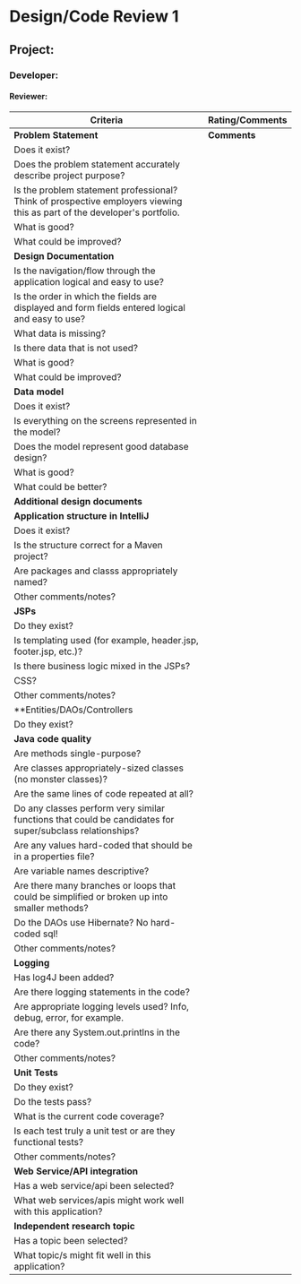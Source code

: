 # Design/Code Review 1

## Project:

### Developer:

#### Reviewer:

|Criteria|Rating/Comments|
|---|---------------|
|**Problem Statement**| **Comments** |
| Does it exist?| |
|Does the problem statement accurately describe project purpose?| |
|Is the problem statement professional? Think of prospective employers viewing this as part of the developer's portfolio.| |
|What is good?| |
|What could be improved?| |
|**Design Documentation**||
|Is the navigation/flow through the application logical and easy to use?| |
|Is the order in which the fields are displayed and form fields entered logical and easy to use?|
|What data is missing?| |
|Is there data that is not used?| |
|What is good?| |
|What could be improved?| |
|**Data model**||
|Does it exist?| |
|Is everything on the screens represented in the model?| |
|Does the model represent good database design? | |
|What is good?| |
|What could be better?| |
|**Additional design documents**||
|**Application structure in IntelliJ**||
|Does it exist?| |
|Is the structure correct for a Maven project?| |
|Are packages and classs appropriately named?   | |
|Other comments/notes?| |
|**JSPs**||
|Do they exist?| |
|Is templating used (for example, header.jsp, footer.jsp, etc.)?| |
|Is there business logic mixed in the JSPs?| |
|CSS?| |
|Other comments/notes?| |
|**Entities/DAOs/Controllers||
|Do they exist?| |
|**Java code quality**||
|Are methods single-purpose?| |
|Are classes appropriately-sized classes (no monster classes)?| |
|Are the same lines of code repeated at all?| |
|Do any classes perform very similar functions that could be candidates for super/subclass relationships?| |
|Are any values hard-coded that should be in a properties file?| |
|Are variable names descriptive?| |
|Are there many branches or loops that could be simplified or broken up into smaller methods?| |
|Do the DAOs use Hibernate? No hard-coded sql!| |
|Other comments/notes?| |
|**Logging**||
|Has log4J been added?| |
|Are there logging statements in the code?| |
|Are appropriate logging levels used? Info, debug, error, for example.| |
|Are there any System.out.printlns in the code?| |
|Other comments/notes?| |
|**Unit Tests**||
|Do they exist?| |
|Do the tests pass?| |
|What is the current code coverage?| |
|Is each test truly a unit test or are they functional tests?| |
|Other comments/notes?| |
|**Web Service/API integration**||
|Has a web service/api been selected? | |
|What web services/apis might work well with this application?| |
|**Independent research topic**||
| Has a topic been selected?| |
|What topic/s might fit well in this application?| |















